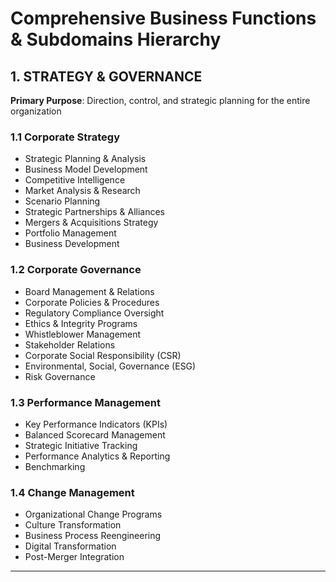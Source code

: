 # Comprehensive Business Functions & Subdomains Hierarchy

## 1. STRATEGY & GOVERNANCE

**Primary Purpose**: Direction, control, and strategic planning for the entire organization

### 1.1 Corporate Strategy
- Strategic Planning & Analysis
- Business Model Development
- Competitive Intelligence
- Market Analysis & Research
- Scenario Planning
- Strategic Partnerships & Alliances
- Mergers & Acquisitions Strategy
- Portfolio Management
- Business Development

### 1.2 Corporate Governance
- Board Management & Relations
- Corporate Policies & Procedures
- Regulatory Compliance Oversight
- Ethics & Integrity Programs
- Whistleblower Management
- Stakeholder Relations
- Corporate Social Responsibility (CSR)
- Environmental, Social, Governance (ESG)
- Risk Governance

### 1.3 Performance Management
- Key Performance Indicators (KPIs)
- Balanced Scorecard Management
- Strategic Initiative Tracking
- Performance Analytics & Reporting
- Benchmarking

### 1.4 Change Management
- Organizational Change Programs
- Culture Transformation
- Business Process Reengineering
- Digital Transformation
- Post-Merger Integration

---